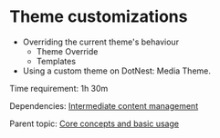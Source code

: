 # Theme customizations



- Overriding the current theme's behaviour
	- Theme Override
	- Templates
- Using a custom theme on DotNest: Media Theme. 

Time requirement: 1h 30m

Dependencies: [Intermediate content management](IntermediateContentManagement)

Parent topic: [Core concepts and basic usage](./)